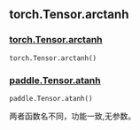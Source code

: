 ## torch.Tensor.arctanh

### [torch.Tensor.arctanh](https://pytorch.org/docs/1.13/generated/torch.Tensor.arctanh.html#torch.Tensor.arctanh)

```
torch.Tensor.arctanh()
```

### [paddle.Tensor.atanh](https://www.paddlepaddle.org.cn/documentation/docs/zh/api/paddle/atanh_cn.html)

```
paddle.Tensor.atanh()
```

两者函数名不同，功能一致,无参数。



